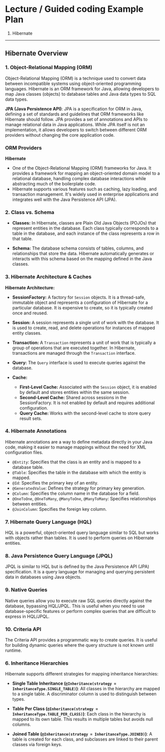 # Lecture / Guided coding Example Plan

1. Hibernate
---

## Hibernate Overview

### 1. **Object-Relational Mapping (ORM)**
Object-Relational Mapping (ORM) is a technique used to convert data between incompatible systems using object-oriented programming languages. Hibernate is an ORM framework for Java, allowing developers to map Java classes (objects) to database tables and Java data types to SQL data types.

**JPA (Java Persistence API)**: JPA is a specification for ORM in Java, defining a set of standards and guidelines that ORM frameworks like Hibernate should follow. JPA provides a set of annotations and APIs to manage relational data in Java applications. While JPA itself is not an implementation, it allows developers to switch between different ORM providers without changing the core application code. 

### ORM Providers

**Hibernate**
- One of the Object-Relational Mapping (ORM) frameworks for Java. It provides a framework for mapping an object-oriented domain model to a relational database, handling complex database interactions while abstracting much of the boilerplate code. 
- Hibernate supports various features such as caching, lazy loading, and transaction management. It's widely used in enterprise applications and integrates well with the Java Persistence API (JPA).


### 2. **Class vs. Schema**

- **Classes:** In Hibernate, classes are Plain Old Java Objects (POJOs) that represent entities in the database. Each class typically corresponds to a table in the database, and each instance of the class represents a row in that table.

- **Schema:** The database schema consists of tables, columns, and relationships that store the data. Hibernate automatically generates or interacts with this schema based on the mapping defined in the Java classes.

### 3. **Hibernate Architecture & Caches**

**Hibernate Architecture:**
- **SessionFactory:** A factory for `Session` objects. It is a thread-safe, immutable object and represents a configuration of Hibernate for a particular database. It is expensive to create, so it is typically created once and reused.
  
- **Session:** A session represents a single unit of work with the database. It is used to create, read, and delete operations for instances of mapped entity classes.

- **Transaction:** A `Transaction` represents a unit of work that is typically a group of operations that are executed together. In Hibernate, transactions are managed through the `Transaction` interface.

- **Query:** The `Query` interface is used to execute queries against the database.

- **Cache:**
  - **First-Level Cache:** Associated with the `Session` object, it is enabled by default and stores entities within the same session.
  - **Second-Level Cache:** Shared across sessions in the SessionFactory. It is not enabled by default and requires additional configuration.
  - **Query Cache:** Works with the second-level cache to store query result sets.

### 4. **Hibernate Annotations**

Hibernate annotations are a way to define metadata directly in your Java code, making it easier to manage mappings without the need for XML configuration files.

- `@Entity`: Specifies that the class is an entity and is mapped to a database table.
- `@Table`: Specifies the table in the database with which the entity is mapped.
- `@Id`: Specifies the primary key of an entity.
- `@GeneratedValue`: Defines the strategy for primary key generation.
- `@Column`: Specifies the column name in the database for a field.
- `@OneToOne`, `@OneToMany`, `@ManyToOne`, `@ManyToMany`: Specifies relationships between entities.
- `@JoinColumn`: Specifies the foreign key column.
  
### 7. **Hibernate Query Language (HQL)**

HQL is a powerful, object-oriented query language similar to SQL but works with objects rather than tables. It is used to perform queries on Hibernate entities.

### 8. **Java Persistence Query Language (JPQL)**

JPQL is similar to HQL but is defined by the Java Persistence API (JPA) specification. It is a query language for managing and querying persistent data in databases using Java objects.

### 9. **Native Queries**

Native queries allow you to execute raw SQL queries directly against the database, bypassing HQL/JPQL. This is useful when you need to use database-specific features or perform complex queries that are difficult to express in HQL/JPQL.

### 10. **Criteria API**

The Criteria API provides a programmatic way to create queries. It is useful for building dynamic queries where the query structure is not known until runtime.

### 6. **Inheritance Hierarchies**

Hibernate supports different strategies for mapping inheritance hierarchies:

- **Single Table Inheritance (`@Inheritance(strategy = InheritanceType.SINGLE_TABLE)`)**: All classes in the hierarchy are mapped to a single table. A discriminator column is used to distinguish between types.
  
- **Table Per Class (`@Inheritance(strategy = InheritanceType.TABLE_PER_CLASS)`)**: Each class in the hierarchy is mapped to its own table. This results in multiple tables but avoids null columns.
  
- **Joined Table (`@Inheritance(strategy = InheritanceType.JOINED)`)**: A table is created for each class, and subclasses are linked to their parent classes via foreign keys.

